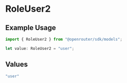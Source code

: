 # RoleUser2

## Example Usage

```typescript
import { RoleUser2 } from "@openrouter/sdk/models";

let value: RoleUser2 = "user";
```

## Values

```typescript
"user"
```